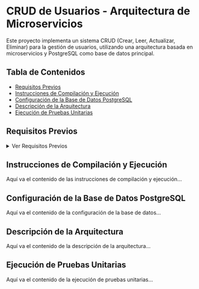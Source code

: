 <h1>
  <strong> CRUD de Usuarios - Arquitectura de Microservicios </strong>
  </h1>

Este proyecto implementa un sistema CRUD (Crear, Leer, Actualizar, Eliminar) para la gestión de usuarios, utilizando una arquitectura basada en microservicios y PostgreSQL como base de datos principal.

## Tabla de Contenidos
- [Requisitos Previos](#requisitos-previos)
- [Instrucciones de Compilación y Ejecución](#instrucciones-de-compilación-y-ejecución)
- [Configuración de la Base de Datos PostgreSQL](#configuración-de-la-base-de-datos-postgresql)
- [Descripción de la Arquitectura](#descripción-de-la-arquitectura)
- [Ejecución de Pruebas Unitarias](#ejecución-de-pruebas-unitarias)

## Requisitos Previos
<details>
  <summary>Ver Requisitos Previos</summary>

  ### Requisitos Previos
  Aquí va el contenido de los requisitos previos...
</details>

## Instrucciones de Compilación y Ejecución
Aquí va el contenido de las instrucciones de compilación y ejecución...

## Configuración de la Base de Datos PostgreSQL
Aquí va el contenido de la configuración de la base de datos...

## Descripción de la Arquitectura
Aquí va el contenido de la descripción de la arquitectura...

## Ejecución de Pruebas Unitarias
Aquí va el contenido de la ejecución de pruebas unitarias...
